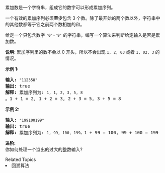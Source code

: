 <p>累加数是一个字符串，组成它的数字可以形成累加序列。</p>

<p>一个有效的累加序列必须<strong>至少</strong>包含 3 个数。除了最开始的两个数以外，字符串中的其他数都等于它之前两个数相加的和。</p>

<p>给定一个只包含数字&nbsp;<code>&#39;0&#39;-&#39;9&#39;</code>&nbsp;的字符串，编写一个算法来判断给定输入是否是累加数。</p>

<p><strong>说明:&nbsp;</strong>累加序列里的数不会以 0 开头，所以不会出现&nbsp;<code>1, 2, 03</code> 或者&nbsp;<code>1, 02, 3</code>&nbsp;的情况。</p>

<p><strong>示例 1:</strong></p>

<pre><strong>输入:</strong> <code>&quot;112358&quot;</code>
<strong>输出:</strong> true 
<strong>解释: </strong>累加序列为: <code>1, 1, 2, 3, 5, 8 </code>。1 + 1 = 2, 1 + 2 = 3, 2 + 3 = 5, 3 + 5 = 8
</pre>

<p><strong>示例&nbsp;2:</strong></p>

<pre><strong>输入:</strong> <code>&quot;199100199&quot;</code>
<strong>输出:</strong> true 
<strong>解释: </strong>累加序列为: <code>1, 99, 100, 199。</code>1 + 99 = 100, 99 + 100 = 199</pre>

<p><strong>进阶:</strong><br>
你如何处理一个溢出的过大的整数输入?</p>
<div><div>Related Topics</div><div><li>回溯算法</li></div></div>